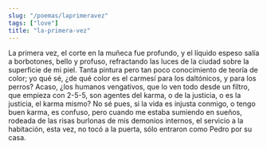 ```yaml
---
slug: "/poemas/laprimeravez"
tags: ["love"]
title: "la-primera-vez"
---
```

La primera vez, el corte en la muñeca fue profundo, y el líquido espeso salía a borbotones, bello y profuso, refractando las luces de la ciudad sobre la superficie de mi piel. Tanta pintura pero tan poco conocimiento de teoría de color; yo qué sé, ¿de qué color es el carmesí para los daltónicos, y para los perros? Acaso, ¿los humanos vengativos, que lo ven todo desde un filtro, que empieza con 2-5-5, son agentes del karma, o de la justicia, o es la justicia, el karma mismo? No sé pues, si la vida es injusta conmigo, o tengo buen karma, es confuso, pero cuando me estaba sumiendo en sueños, rodeada de las risas burlonas de mis demonios internos, el servicio a la habitación, esta vez, no tocó a la puerta, sólo entraron como Pedro por su casa.